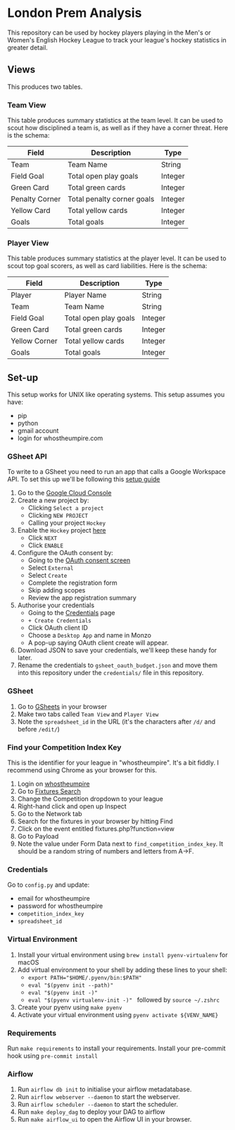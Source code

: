 # London Prem Analysis

This repository can be used by hockey players playing in the Men's or Women's English Hockey League to track your league's hockey statistics in greater detail. 

## Views

This produces two tables.

### Team View

This table produces summary statistics at the team level. It can be used to scout how disciplined a team is, as well as if they have a corner threat. Here is the schema:

| Field | Description | Type |
|-------|-------------|------|
| Team | Team Name | String |
| Field Goal | Total open play goals | Integer |
| Green Card | Total green cards | Integer |
| Penalty Corner | Total penalty corner goals | Integer |
| Yellow Card | Total yellow cards | Integer |
| Goals | Total goals | Integer |

### Player View

This table produces summary statistics at the player level. It can be used to scout top goal scorers, as well as card liabilities. Here is the schema:

| Field | Description | Type |
|-------|-------------|------|
| Player | Player Name | String |
| Team | Team Name | String |
| Field Goal | Total open play goals | Integer |
| Green Card | Total green cards | Integer |
| Yellow Corner | Total yellow cards | Integer |
| Goals | Total goals | Integer |

## Set-up

This setup works for UNIX like operating systems. This setup assumes you have:

- pip
- python
- gmail account
- login for whostheumpire.com

### GSheet API

To write to a GSheet you need to run an app that calls a Google Workspace API. To set this up we'll be following this [setup guide](https://developers.google.com/sheets/api/quickstart/python)

1. Go to the [Google Cloud Console](https://console.cloud.google.com/welcome)
2. Create a new project by:
    - Clicking `Select a project`
    - Clicking `NEW PROJECT`
    - Calling your project `Hockey`
3. Enable the `Hockey` project [here](https://console.cloud.google.com/flows/enableapi?apiid=sheets.googleapis.com)
    - Click `NEXT`
    - Click `ENABLE`
4. Configure the OAuth consent by:
    - Going to the [OAuth consent screen](https://console.cloud.google.com/apis/credentials/consent)
    - Select `External`
    - Select `Create`
    - Complete the registration form
    - Skip adding scopes
    - Review the app registration summary
5. Authorise your credentials
    - Going to the [Credentials](https://console.cloud.google.com/apis/credentials) page
    - `+ Create Credentials`
    - Click OAuth client ID
    - Choose a `Desktop App` and name in Monzo
    - A pop-up saying OAuth client create will appear. 
6. Download JSON to save your credentials, we'll keep these handy for later.
7. Rename the credentials to `gsheet_oauth_budget.json` and move them into this repository under the `credentials/` file in this repository.

### GSheet

1. Go to [GSheets](https://docs.google.com/spreadsheets/u/0/) in your browser
2. Make two tabs called `Team View` and `Player View`
3. Note the `spreadsheet_id` in the URL (it's the characters after `/d/` and before `/edit/`)

### Find your Competition Index Key

This is the identifier for your league in "whostheumpire". It's a bit fiddly. I recommend using Chrome as your browser for this.

1. Login on [whostheumpire](https://secure.whostheumpire.com/db_admin/index.php?login=Y)
2. Go to [Fixtures Search](https://secure.whostheumpire.com/db_admin/fixtures.php?function=view)
3. Change the Competition dropdown to your league
4. Right-hand click and open up Inspect
5. Go to the Network tab
6. Search for the fixtures in your browser by hitting Find
7. Click on the event entitled fixtures.php?function=view
8. Go to Payload
9. Note the value under Form Data next to `find_competition_index_key`. It should be a random string of numbers and letters from A->F.

### Credentials

Go to `config.py` and update:
- email for whostheumpire
- password for whostheumpire
- `competition_index_key`
- `spreadsheet_id`

### Virtual Environment

1. Install your virtual environment using `brew install pyenv-virtualenv` for macOS
2. Add virtual environment to your shell by adding these lines to your shell:
    - `export PATH="$HOME/.pyenv/bin:$PATH"`
    - `eval "$(pyenv init --path)"`
    - `eval "$(pyenv init -)"`
    - `eval "$(pyenv virtualenv-init -)" `
    followed by `source ~/.zshrc`
3. Create your pyenv using `make pyenv`
4. Activate your virtual environment using `pyenv activate ${VENV_NAME}`

### Requirements

Run `make requirements` to install your requirements.
Install your pre-commit hook using `pre-commit install`

### Airflow

1. Run `airflow db init` to initialise your airflow metadatabase.
2. Run `airflow webserver --daemon` to start the webserver.
3. Run `airflow scheduler --daemon` to start the scheduler.
4. Run `make deploy_dag` to deploy your DAG to airflow
5. Run `make airflow_ui` to open the Airflow UI in your browser.
